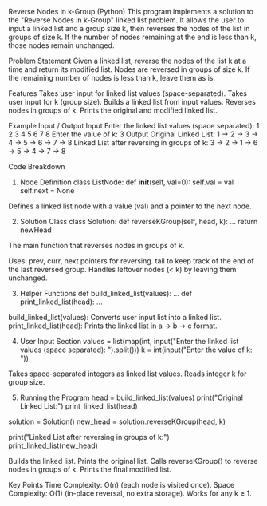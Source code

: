 Reverse Nodes in k-Group (Python)
This program implements a solution to the "Reverse Nodes in k-Group" linked list problem.
It allows the user to input a linked list and a group size k, then reverses the nodes of the list in groups of size k. If the number of nodes remaining at the end is less than k, those nodes remain unchanged.

Problem Statement
Given a linked list, reverse the nodes of the list k at a time and return its modified list.
Nodes are reversed in groups of size k.
If the remaining number of nodes is less than k, leave them as is.

Features
Takes user input for linked list values (space-separated).
Takes user input for k (group size).
Builds a linked list from input values.
Reverses nodes in groups of k.
Prints the original and modified linked list.

Example Input / Output
Input
Enter the linked list values (space separated): 1 2 3 4 5 6 7 8
Enter the value of k: 3
Output
Original Linked List:
1 -> 2 -> 3 -> 4 -> 5 -> 6 -> 7 -> 8
Linked List after reversing in groups of k:
3 -> 2 -> 1 -> 6 -> 5 -> 4 -> 7 -> 8

Code Breakdown
1. Node Definition
class ListNode:
    def __init__(self, val=0):
        self.val = val
        self.next = None

Defines a linked list node with a value (val) and a pointer to the next node.

2. Solution Class
class Solution:
    def reverseKGroup(self, head, k):
        ...
        return newHead

The main function that reverses nodes in groups of k.

Uses:
prev, curr, next pointers for reversing.
tail to keep track of the end of the last reversed group.
Handles leftover nodes (< k) by leaving them unchanged.

3. Helper Functions
def build_linked_list(values):
    ...
def print_linked_list(head):
    ...

build_linked_list(values): Converts user input list into a linked list.
print_linked_list(head): Prints the linked list in a -> b -> c format.

4. User Input Section
values = list(map(int, input("Enter the linked list values (space separated): ").split()))
k = int(input("Enter the value of k: "))

Takes space-separated integers as linked list values.
Reads integer k for group size.

5. Running the Program
head = build_linked_list(values)
print("Original Linked List:")
print_linked_list(head)

solution = Solution()
new_head = solution.reverseKGroup(head, k)

print("Linked List after reversing in groups of k:")
print_linked_list(new_head)

Builds the linked list.
Prints the original list.
Calls reverseKGroup() to reverse nodes in groups of k.
Prints the final modified list.

Key Points
Time Complexity: O(n) (each node is visited once).
Space Complexity: O(1) (in-place reversal, no extra storage).
Works for any k ≥ 1.